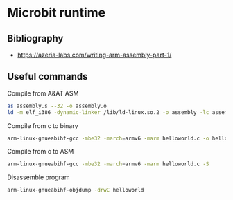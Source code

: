 # Microbit runtime

## Bibliography
 - https://azeria-labs.com/writing-arm-assembly-part-1/

## Useful commands

Compile from A&AT ASM

```bash
as assembly.s --32 -o assembly.o
ld -m elf_i386 -dynamic-linker /lib/ld-linux.so.2 -o assembly -lc assembly.o
```

Compile from c to binary

```bash
arm-linux-gnueabihf-gcc -mbe32 -march=armv6 -marm helloworld.c -o helloworld
```

Compile from c to ASM

```bash
arm-linux-gnueabihf-gcc -mbe32 -march=armv6 -marm helloworld.c -S
```

Disassemble program
```bash
arm-linux-gnueabihf-objdump -drwC helloworld
```